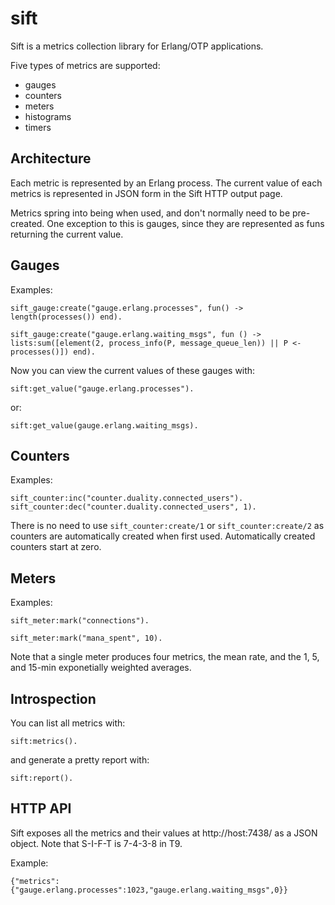 # sift

Sift is a metrics collection library for Erlang/OTP applications.

Five types of metrics are supported:
- gauges
- counters
- meters
- histograms
- timers

## Architecture

Each metric is represented by an Erlang process. The current value of
each metrics is represented in JSON form in the Sift HTTP output page.

Metrics spring into being when used, and don't normally need to be
pre-created. One exception to this is gauges, since they are
represented as funs returning the current value.

## Gauges

Examples: 

    sift_gauge:create("gauge.erlang.processes", fun() -> length(processes()) end).

    sift_gauge:create("gauge.erlang.waiting_msgs", fun () -> lists:sum([element(2, process_info(P, message_queue_len)) || P <- processes()]) end).

Now you can view the current values of these gauges with:

    sift:get_value("gauge.erlang.processes").

or:

    sift:get_value(gauge.erlang.waiting_msgs).

## Counters

Examples:
   
    sift_counter:inc("counter.duality.connected_users").
    sift_counter:dec("counter.duality.connected_users", 1).

There is no need to use `sift_counter:create/1` or
`sift_counter:create/2` as counters are automatically created when
first used. Automatically created counters start at zero.

## Meters

Examples:

    sift_meter:mark("connections").

    sift_meter:mark("mana_spent", 10).

Note that a single meter produces four metrics, the mean rate, and the
1, 5, and 15-min exponetially weighted averages.

## Introspection

You can list all metrics with:

    sift:metrics().

and generate a pretty report with:

    sift:report().

    
## HTTP API

Sift exposes all the metrics and their values at http://host:7438/ as
a JSON object.  Note that S-I-F-T is 7-4-3-8 in T9.

Example:

    {"metrics":{"gauge.erlang.processes":1023,"gauge.erlang.waiting_msgs",0}}
